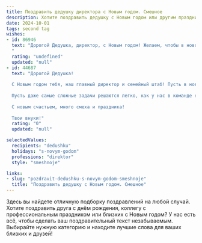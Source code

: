 ```yaml
---
title: Поздравить дедушку директора с Новым годом. Смешное
description: Хотите поздравить дедушку с Новым годом или другим праздником? Наш ИИ создаст незабываемое поздравление, а вы обязательно выделитесь среди других.  
date: 2024-10-01
tags: second tag
wishes:
- id: 86946
  text: "Дорогой Дедушка, директор, с Новым годом! Желаем, чтобы в новом году все ваши планы сбылись, как по волшебству!  Пусть подчиненные будут послушными, как овечки, а прибыль растёт, как на дрожжах! Ну, а если вдруг что-то пойдёт не так – всегда можно объявить это новым, экспериментальным методом управления!  Счастья, здоровья и хороших корпоративов!
  "
  rating: "undefined"
  updated: "null"
- id: 44687
  text: "Дорогой Дедушка!
  
  С Новым годом тебя, наш главный директор и семейный штаб! Пусть в новом году твоя жизнь будет как хорошо организованный проект: без неожиданных затрат и с максимальной прибылью в виде здоровья и счастья! Желаем, чтобы каждый твой день был заполнен позитивом, как отчет с бесконечными нулями на счету.
  
  Пусть даже самые сложные задачи решаются легко, как у нас в команде на праздничных посиделках — все идеи ценны, даже самые безумные! И не забывай: если у тебя вдруг появится чувство, что что-то не успеваешь, просто обратись к волшебному новогоднему оленю – у него есть отличные связи!
  
  С новым счастьем, много смеха и праздника!
  
  Твои внуки!"
  rating: "0"
  updated: "null"

selectedValues:
  recipients: "dedushku"
  holidays: "s-novym-godom"
  professions: "direktor"
  style: "smeshnoje"

links:
- slug: "pozdravit-dedushku-s-novym-godom-smeshnoje"
  title: "Поздравить дедушку с Новым годом. Смешное"
---
```


Здесь вы найдете отличную подборку поздравлений на любой случай. 
Хотите поздравить друга с днём рождения, коллегу с профессиональным праздником или близких с Новым годом? У нас есть всё, чтобы сделать ваш поздравительный текст незабываемым. Выбирайте нужную категорию и находите лучшие слова для ваших близких и друзей!
